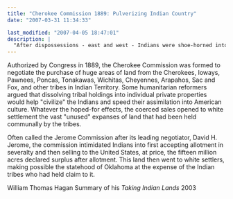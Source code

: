 ```yaml
---
title: "Cherokee Commission 1889: Pulverizing Indian Country"
date: "2007-03-31 11:34:33"

last_modified: "2007-04-05 18:47:01"
description: |
  "After dispossessions - east and west - Indians were shoe-horned into "Indian Country." The next step was to legally atomize it into individual saleable units and destroy collective landholding as the basis of tribal life."
---
```


Authorized by Congress in 1889, the Cherokee Commission was formed to negotiate the purchase of huge areas of land from the Cherokees, Ioways, Pawnees, Poncas, Tonakawas, Wichitas, Cheyennes, Arapahos, Sac and Fox, and other tribes in Indian Territory. Some humanitarian reformers argued that dissolving tribal holdings into individual private properties would help "civilize" the Indians and speed their assimilation into American culture. Whatever the hoped-for effects, the coerced sales opened to white settlement the vast "unused" expanses of land that had been held communally by the tribes.

Often called the Jerome Commission after its leading negotiator, David H. Jerome, the commission intimidated Indians into first accepting allotment in severalty and then selling to the United States, at price, the fifteen million acres declared surplus after allotment. This land then went to white settlers, making possible the statehood of Oklahoma at the expense of the Indian tribes who had held claim to it. 

William Thomas Hagan
Summary of his <i>Taking Indian Lands</i>
2003
